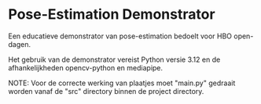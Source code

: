 # Pose-Estimation Demonstrator
Een educatieve demonstrator van pose-estimation bedoelt voor HBO open-dagen.

Het gebruik van de demonstrator vereist Python versie 3.12 en de afhankelijkheden opencv-python en mediapipe.

NOTE: Voor de correcte werking van plaatjes moet "main.py" gedraait worden vanaf de "src" directory binnen de project directory.
